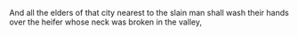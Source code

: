 And all the elders of that city nearest to the slain man shall wash their hands over the heifer whose neck was broken in the valley,
